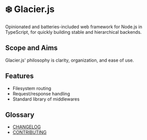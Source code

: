 # ❄️ Glacier.js
Opinionated and batteries-included web framework for Node.js in TypeScript, for quickly building stable and hierarchical backends.

## Scope and Aims
Glacier.js' philosophy is clarity, organization, and ease of use.

## Features
- Filesystem routing<!--https://github.com/serhankileci/glacier.js/docs/filesystem-routing.md-->
- Request/response handling<!--(./docs/request-response-handling.md)-->
- Standard library of middlewares<!--(./docs/middlewares.md#stdlib)-->

## Glossary
- [CHANGELOG](./CHANGELOG.md)
- [CONTRIBUTING](./CONTRIBUTING.md)

